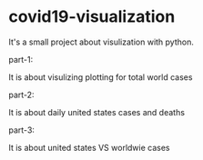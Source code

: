 # covid19-visualization
It's a small project about visulization with python.

part-1:

It is about visulizing plotting for total world cases

part-2:

It is about daily united states cases and deaths

part-3:

It is about united states VS worldwie cases
